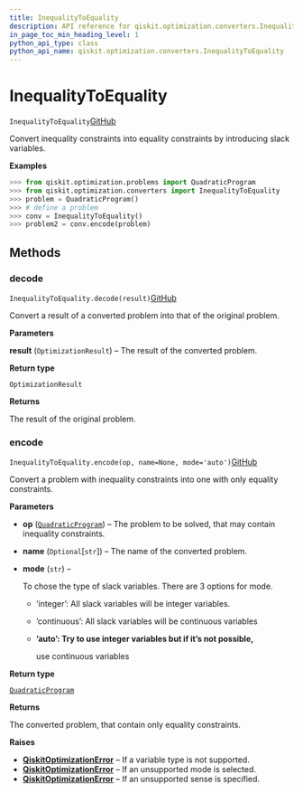 ```yaml
---
title: InequalityToEquality
description: API reference for qiskit.optimization.converters.InequalityToEquality
in_page_toc_min_heading_level: 1
python_api_type: class
python_api_name: qiskit.optimization.converters.InequalityToEquality
---
```


# InequalityToEquality

<span id="qiskit.optimization.converters.InequalityToEquality" />

`InequalityToEquality`[GitHub](https://github.com/qiskit-community/qiskit-aqua/tree/stable/0.7/qiskit/optimization/converters/inequality_to_equality.py "view source code")

Convert inequality constraints into equality constraints by introducing slack variables.

**Examples**

```python
>>> from qiskit.optimization.problems import QuadraticProgram
>>> from qiskit.optimization.converters import InequalityToEquality
>>> problem = QuadraticProgram()
>>> # define a problem
>>> conv = InequalityToEquality()
>>> problem2 = conv.encode(problem)
```

## Methods

### decode

<span id="qiskit.optimization.converters.InequalityToEquality.decode" />

`InequalityToEquality.decode(result)`[GitHub](https://github.com/qiskit-community/qiskit-aqua/tree/stable/0.7/qiskit/optimization/converters/inequality_to_equality.py "view source code")

Convert a result of a converted problem into that of the original problem.

**Parameters**

**result** (`OptimizationResult`) – The result of the converted problem.

**Return type**

`OptimizationResult`

**Returns**

The result of the original problem.

### encode

<span id="qiskit.optimization.converters.InequalityToEquality.encode" />

`InequalityToEquality.encode(op, name=None, mode='auto')`[GitHub](https://github.com/qiskit-community/qiskit-aqua/tree/stable/0.7/qiskit/optimization/converters/inequality_to_equality.py "view source code")

Convert a problem with inequality constraints into one with only equality constraints.

**Parameters**

*   **op** ([`QuadraticProgram`](qiskit.optimization.problems.QuadraticProgram "qiskit.optimization.problems.quadratic_program.QuadraticProgram")) – The problem to be solved, that may contain inequality constraints.

*   **name** (`Optional`\[`str`]) – The name of the converted problem.

*   **mode** (`str`) –

    To chose the type of slack variables. There are 3 options for mode.

    *   ’integer’: All slack variables will be integer variables.

    *   ’continuous’: All slack variables will be continuous variables

    *   **’auto’: Try to use integer variables but if it’s not possible,**

        use continuous variables

**Return type**

[`QuadraticProgram`](qiskit.optimization.problems.QuadraticProgram "qiskit.optimization.problems.quadratic_program.QuadraticProgram")

**Returns**

The converted problem, that contain only equality constraints.

**Raises**

*   [**QiskitOptimizationError**](qiskit.optimization.QiskitOptimizationError "qiskit.optimization.QiskitOptimizationError") – If a variable type is not supported.
*   [**QiskitOptimizationError**](qiskit.optimization.QiskitOptimizationError "qiskit.optimization.QiskitOptimizationError") – If an unsupported mode is selected.
*   [**QiskitOptimizationError**](qiskit.optimization.QiskitOptimizationError "qiskit.optimization.QiskitOptimizationError") – If an unsupported sense is specified.

